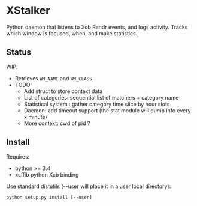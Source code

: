 XStalker
========

Python daemon that listens to Xcb Randr events, and logs activity.
Tracks which window is focused, when, and make statistics.

Status
------

WIP.
* Retrieves `WM_NAME` and `WM_CLASS`
* TODO:
	* Add struct to store context data
	* List of categories: sequential list of matchers + category name
	* Statistical system : gather category time slice by hour slots
	* Daemon: add timeout support (the stat module will dump info every x minute)
	* More context: cwd of pid ?

Install
-------

Requires:
* python >= 3.4
* xcffib python Xcb binding

Use standard distutils (--user will place it in a user local directory):

    python setup.py install [--user]

